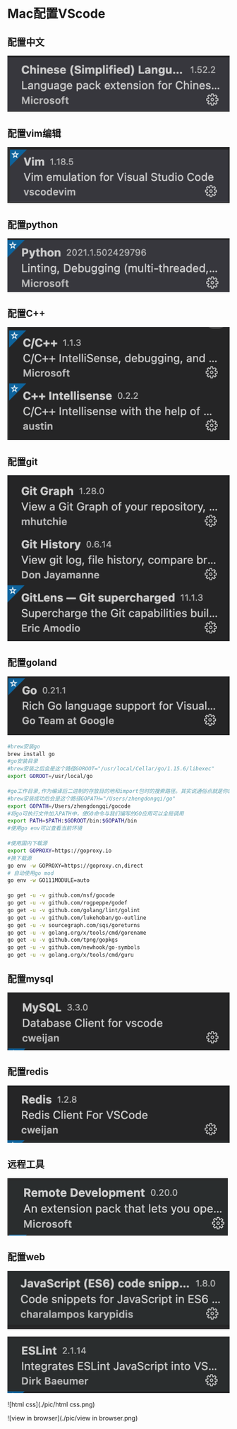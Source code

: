 # Mac配置VScode

## 配置中文

![](./pic/mac.vs.chinese.png)

## 配置vim编辑

![](./pic/mac.vs.vim.png)



## 配置python

![](./pic/mac.vs.python.png)

## 配置C++

![](./pic/mac.vs.cplus.png)

## 配置git

![](./pic/mac.vs.git.png)

## 配置goland

![](./pic/mac.vs.goland.png)

```bash
#brew安装go
brew install go
#go安装目录
#brew安装之后会是这个路径GOROOT="/usr/local/Cellar/go/1.15.6/libexec"
export GOROOT=/usr/local/go 

#go工作目录,作为编译后二进制的存放目的地和import包时的搜索路径。其实说通俗点就是你的go项目工作目录。
#brew安装成功后会是这个路径GOPATH="/Users/zhengdongqi/go"
export GOPATH=/Users/zhengdongqi/gocode
#将go可执行文件加入PATH中，使GO命令与我们编写的GO应用可以全局调用
export PATH=$PATH:$GOROOT/bin:$GOPATH/bin
#使用go env可以查看当前环境

#使用国内下载源
export GOPROXY=https://goproxy.io
#换下载源
go env -w GOPROXY=https://goproxy.cn,direct
# 自动使用go mod
go env -w GO111MODULE=auto

go get -u -v github.com/nsf/gocode 
go get -u -v github.com/rogpeppe/godef 
go get -u -v github.com/golang/lint/golint 
go get -u -v github.com/lukehoban/go-outline 
go get -u -v sourcegraph.com/sqs/goreturns 
go get -u -v golang.org/x/tools/cmd/gorename 
go get -u -v github.com/tpng/gopkgs 
go get -u -v github.com/newhook/go-symbols 
go get -u -v golang.org/x/tools/cmd/guru
```



## 配置mysql

![mac.vs.mysql](./pic/mac.vs.mysql.png)

## 配置redis

![mac.vs.redis](./pic/mac.vs.redis.png)

## 远程工具

![mac.vs.remote](./pic/mac.vs.remote.png)

## 配置web

[看另一个文档]: ../11.前端基础笔记/00.配置环境.md

![es6](./pic/es6.png)

![ESlint](./pic/ESlint.png)

![html css](./pic/html css.png)

![view in browser](./pic/view in browser.png)